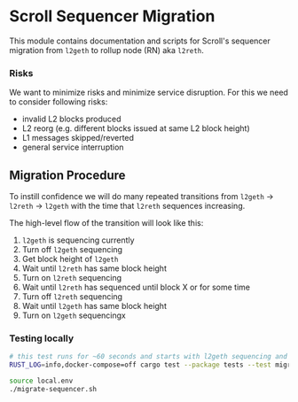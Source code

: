 # Scroll Sequencer Migration 

This module contains documentation and scripts for Scroll's sequencer migration from `l2geth` to rollup node (RN) aka `l2reth`.

### Risks 
We want to minimize risks and minimize service disruption. For this we need to consider following risks:
- invalid L2 blocks produced
- L2 reorg (e.g. different blocks issued at same L2 block height)
- L1 messages skipped/reverted
- general service interruption

## Migration Procedure

To instill confidence we will do many repeated transitions from `l2geth` -> `l2reth` -> `l2geth` with the time that `l2reth` sequences increasing. 

The high-level flow of the transition will look like this:
1. `l2geth` is sequencing currently
2. Turn off `l2geth` sequencing
3. Get block height of `l2geth`
4. Wait until `l2reth` has same block height
5. Turn on `l2reth` sequencing
6. Wait until `l2reth` has sequenced until block X or for some time
7. Turn off `l2reth` sequencing
8. Wait until `l2geth` has same block height
9. Turn on `l2geth` sequencingx

### Testing locally
```bash
# this test runs for ~60 seconds and starts with l2geth sequencing and expects all nodes to reach the same block at block number 120.
RUST_LOG=info,docker-compose=off cargo test --package tests --test migrate_sequencer -- docker_test_migrate_sequencer --exact --show-output

source local.env
./migrate-sequencer.sh
```

